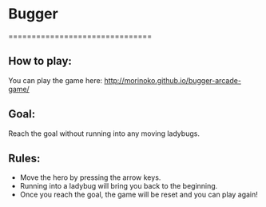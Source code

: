 # Bugger
===============================
## How to play:
You can play the game here:
http://morinoko.github.io/bugger-arcade-game/

## Goal: 
Reach the goal without running into any moving ladybugs.

## Rules:
- Move the hero by pressing the arrow keys.
- Running into a ladybug will bring you back to the beginning.
- Once you reach the goal, the game will be reset and you can play again!